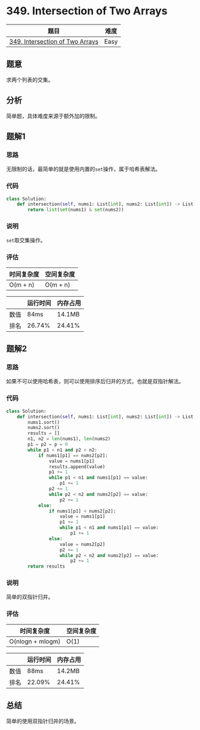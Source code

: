 # 349. Intersection of Two Arrays

| 题目 | 难度 |
| ---- | ---- |
| [349. Intersection of Two Arrays](https://leetcode.com/problems/intersection-of-two-arrays/) | Easy |

## 题意

求两个列表的交集。

## 分析

简单题，具体难度来源于额外加的限制。

## 题解1

### 思路

无限制的话，最简单的就是使用内置的`set`操作，属于哈希表解法。

### 代码

```python
class Solution:
    def intersection(self, nums1: List[int], nums2: List[int]) -> List[int]:
        return list(set(nums1) & set(nums2))
```

### 说明

`set`取交集操作。

### 评估

| 时间复杂度 | 空间复杂度 |
| ---- | ---- |
| O(m + n) | O(m + n) |

| | 运行时间 | 内存占用 |
| ---- | ---- | ---- |
| 数值 | 84ms | 14.1MB |
| 排名 | 26.74% | 24.41% |

## 题解2

### 思路

如果不可以使用哈希表，则可以使用排序后归并的方式，也就是双指针解法。

### 代码

```python
class Solution:
    def intersection(self, nums1: List[int], nums2: List[int]) -> List[int]:
        nums1.sort()
        nums2.sort()
        results = []
        n1, n2 = len(nums1), len(nums2)
        p1 = p2 = p = 0
        while p1 < n1 and p2 < n2:
            if nums1[p1] == nums2[p2]:
                value = nums1[p1]
                results.append(value)
                p1 += 1
                while p1 < n1 and nums1[p1] == value:
                    p1 += 1
                p2 += 1
                while p2 < n2 and nums2[p2] == value:
                    p2 += 1
            else:
                if nums1[p1] < nums2[p2]:
                    value = nums1[p1]
                    p1 += 1
                    while p1 < n1 and nums1[p1] == value:
                        p1 += 1
                else:
                    value = nums2[p2]
                    p2 += 1
                    while p2 < n2 and nums2[p2] == value:
                        p2 += 1
        return results
```

### 说明

简单的双指针归并。

### 评估

| 时间复杂度 | 空间复杂度 |
| ---- | ---- |
| O(nlogn + mlogm) | O(1) |

| | 运行时间 | 内存占用 |
| ---- | ---- | ---- |
| 数值 | 88ms | 14.2MB |
| 排名 | 22.09% | 24.41% |

## 总结

简单的使用双指针归并的场景。
